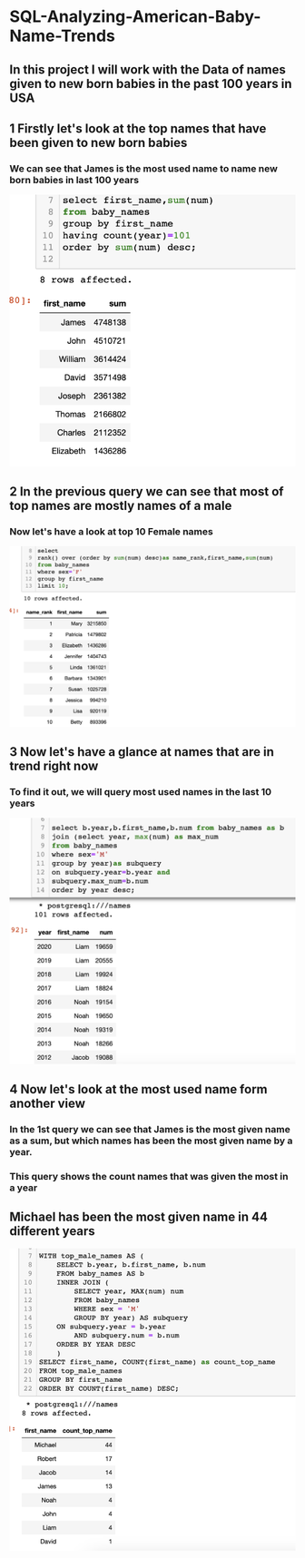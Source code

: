 # SQL-Analyzing-American-Baby-Name-Trends
## In this project I will work with the Data of names given to new born babies in the past 100 years in USA
## 1 Firstly let's  look at the top names that have been given to new born babies
### We can see that James is the most used name to name new born babies in last 100 years
![](https://github.com/agajan1197/SQL-Analyzing-American-Baby-Name-Trends/blob/1403338f44ed6bfdc153f09a2b7a6abb11cf9c54/Screenshot%202566-02-13%20at%2020.29.06.png)
## 2 In the previous query we can see that most of top names are mostly names of a male
### Now let's have a look at top 10 Female names
![](https://github.com/agajan1197/SQL-Analyzing-American-Baby-Name-Trends/blob/1403338f44ed6bfdc153f09a2b7a6abb11cf9c54/Screenshot%202566-02-13%20at%2020.29.56.png)
## 3 Now let's have a glance at names that are in trend right now
### To find it out, we will query most used names in the last 10 years
![](https://github.com/agajan1197/SQL-Analyzing-American-Baby-Name-Trends/blob/1403338f44ed6bfdc153f09a2b7a6abb11cf9c54/Screenshot%202566-02-13%20at%2020.31.16.png)
## 4 Now let's look at the most used name form another view
### In the 1st query we can see that James is the most given name as a sum, but which names has been the most given name by a year.
### This query shows the count names that was given the most in a year
## Michael has been the most given name in 44 different years
![](https://github.com/agajan1197/SQL-Analyzing-American-Baby-Name-Trends/blob/1403338f44ed6bfdc153f09a2b7a6abb11cf9c54/Screenshot%202566-02-13%20at%2020.32.40.png)
